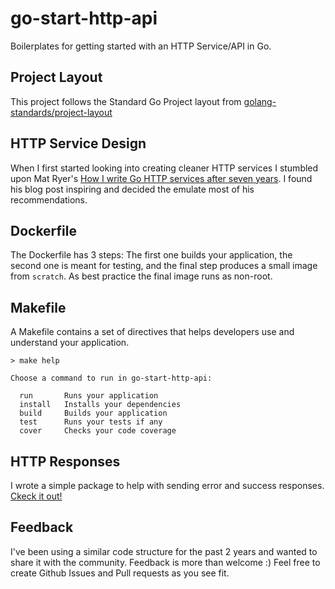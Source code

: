 # go-start-http-api

Boilerplates for getting started with an HTTP Service/API in Go.

## Project Layout

This project follows the Standard Go Project layout from [golang-standards/project-layout](https://github.com/golang-standards/project-layout)

## HTTP Service Design

When I first started looking into creating cleaner HTTP services I stumbled upon Mat Ryer's [How I write Go HTTP services after seven years](https://medium.com/statuscode/how-i-write-go-http-services-after-seven-years-37c208122831). I found his blog post inspiring and decided the emulate most of his recommendations.

## Dockerfile

The Dockerfile has 3 steps: The first one builds your application, the second one is meant for testing, and the final step produces a small image from `scratch`. As best practice the final image runs as non-root.  

## Makefile

A Makefile contains a set of directives that helps developers use and understand your application. 

```
> make help

Choose a command to run in go-start-http-api:

  run       Runs your application
  install   Installs your dependencies
  build     Builds your application
  test      Runs your tests if any
  cover     Checks your code coverage
```

## HTTP Responses

I wrote a simple package to help with sending error and success responses. [Ckeck it out!](https://github.com/ernst01/common/tree/master/pkg/response)

## Feedback

I've been using a similar code structure for the past 2 years and wanted to share it with the community. Feedback is more than welcome :) Feel free to create Github Issues and Pull requests as you see fit.

